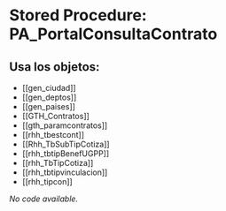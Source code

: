 # Stored Procedure: PA_PortalConsultaContrato

## Usa los objetos:
- [[gen_ciudad]]
- [[gen_deptos]]
- [[gen_paises]]
- [[GTH_Contratos]]
- [[gth_paramcontratos]]
- [[rhh_tbestcont]]
- [[Rhh_TbSubTipCotiza]]
- [[rhh_tbtipBenefUGPP]]
- [[rhh_TbTipCotiza]]
- [[rhh_tbtipvinculacion]]
- [[rhh_tipcon]]

*No code available.*
